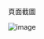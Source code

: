  頁面截圖
 
 ![image](https://github.com/YuChen576/web-hw/assets/121090794/128c63ca-8d32-42e4-a5fd-373b88272601)
